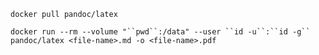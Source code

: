 `docker pull pandoc/latex`

`docker run --rm --volume "``pwd``:/data" --user ``id -u``:``id -g`` pandoc/latex <file-name>.md -o <file-name>.pdf`
